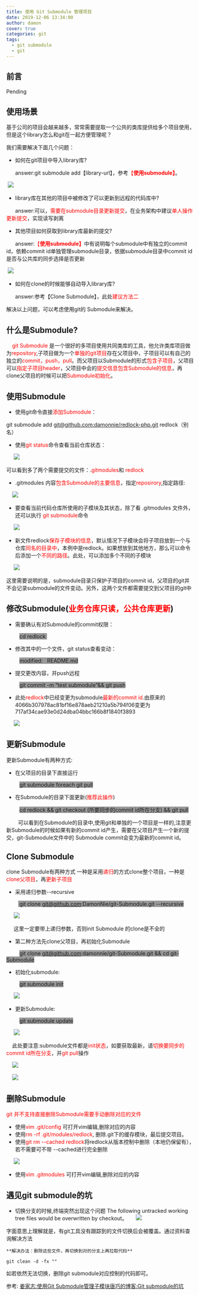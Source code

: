 ```yaml
---
title: 使用 Git Submodule 管理项目
date: 2019-12-06 13:34:00
author: damon
cover: true
categories: git
tags:
  - git submodule
  - git
---
```


## **前言**

Pending

## ****使用场景****

基于公司的项目会越来越多，常常需要提取一个公共的类库提供给多个项目使用，但是这个library怎么和git在一起方便管理呢？

我们需要解决下面几个问题：

*   如何在git项目中导入library库?

      answer:git submodule add【library-url】，参考<span style="color: #ff0000;">【****使用submodule】****</span>。

 ![](/medias/images/submodule-1.png)

*   library库在其他的项目中被修改了可以更新到远程的代码库中?

      answer:可以，<span style="color: #ff0000;">需要在submodule目录更新提交</span>，在业务架构中建议<span style="color: #ff0000;">单人操作更新提交</span>，实现读写剥离

*   其他项目如何获取到library库最新的提交?

      answer:<span style="color: #ff0000;">【****使用submodule】****</span>中有说明每个submodule中有独立的commit id，依赖commit id单独管理submodule目录，依据submodule目录中commit id是否与公共库的同步选择是否更新

 ![](/medias/images/submodule-2.png)

*   如何在clone的时候能够自动导入library库?

      answer:参考【Clone Submodule】，此处<span style="color: #ff0000;">建议方法二</span>

解决以上问题，可以考虑使用git的 Submodule来解决。

## ****什么是Submodule?****

    <span style="color: #ff0000;">git Submodule</span> 是一个很好的多项目使用共同类库的工具，他允许类库项目做为<span style="color: #ff0000;">repository</span>,子项目做为一个<span style="color: #ff0000;">单独的git项目</span>存在父项目中，子项目可以有自己的独立的<span style="color: #ff0000;">commit，push，pull</span>。而父项目以Submodule的形式<span style="color: #ff0000;">包含子项目</span>，父项目可以<span style="color: #ff0000;">指定子项目header</span>，父项目中会的<span style="color: #ff0000;">提交信息包含Submodule的信息</span>，再clone父项目的时候可以把<span style="color: #ff0000;">Submodule初始化</span>。

## ****使用Submodule****

*   使用git命令直接<span style="color: #ff0000;">添加Submodule</span>：

git submodule add [<u>git@github.com:damonnie/redlock-php.git</u>](mailto:git@github.com:ronnylt/redlock-php.git) redlock（别名）

*   使用<span style="color: #ff0000;">git status</span>命令查看当前仓库状态：

     ![](/medias/images/submodule-3.png)

可以看到多了两个需要提交的文件：.<span style="color: #ff0000;">gitmodules</span>和 <span style="color: #ff0000;">redlock</span>

*   .gitmodules 内容<span style="color: #ff0000;">包含Submodule的主要信息</span>，指定<span style="color: #ff0000;">reposirory</span>,指定路径:

    ![](/medias/images/submodule-4.png)

*   要查看当前代码仓库所使用的子模块及其状态，除了看 .gitmodules 文件外，还可以执行 <span style="color: #ff0000;">git submodule</span>命令

     ![](/medias/images/submodule-5.png)

*   新文件redlock<span style="color: #ff0000;">保存子模块的信息</span>，默认情况下子模块会将子项目放到一个与仓库<span style="color: #ff0000;">同名的目录中</span>，本例中是redlock。如果想放到其他地方，那么可以命令后添加一个<span style="color: #ff0000;">不同的路径</span>。此处，可以添加多个不同的子模块

     ![](/medias/images/submodule-6.png)

这里需要说明的是，submodule目录只保护子项目的commit id，父项目的git并不会记录submodule的文件变动。另外，这两个文件都需要提交到父项目的git中

## ****修改Submodule(****<span style="color: #ff0000;">****业务仓库只读，公共仓库更新****</span>****)****

*   需要确认有对Submodule的commit权限：

         <span style="background-color: #999999;">cd redlock </span>

*   修改其中的一个文件，git status查看变动：

         <span style="background-color: #999999;">modified:   README.md</span>

*   提交更改内容，并push远程

         <span style="background-color: #999999;">git commit -m “test submodule”&& git push</span>

*   此处<span style="color: #ff0000;">redlock</span>中已经变更为submodule<span style="color: #ff0000;">最新的commit id</span>.由原来的4066b307978ac81bf16e878aeb21210a5b794f06变更为717af34cae93e0d24dba04bbc166b8f1840f3893

     ![](/medias/images/submodule-7.png)

## ****更新Submodule****

更新Submodule有两种方式:

*   在父项目的目录下直接运行

         <span style="background-color: #999999;">git submodule foreach git pull</span>

*   在Submodule的目录下面更新(<span style="color: #ff0000;">推荐此操作</span>)

         <span style="background-color: #999999;">cd redlock && git checkout (所要同步的commit id所在分支) && git pull</span>

        可以看到在Submodule的目录中,使用git和单独的一个项目是一样的,注意更新Submodule的时候如果有新的commit id产生，需要在父项目产生一个新的提交，git-Submodule文件中的 Submodule commit会变为最新的commit id。

## ****Clone Submodule****

clone Submodule有两种方式 一种是采用<span style="color: #ff0000;">递归</span>的方式clone整个项目，一种是<span style="color: #ff0000;">clone父项目</span>，再<span style="color: #ff0000;">更新子项目</span>

*   采用递归参数--recursive

        <span style="background-color: #999999;"> git clone git@github.com:DamonNie/git-Submodule.git --recursive</span>

     ![](/medias/images/submodule-8.png)

     这里一定要带上递归参数，否则init Submodule 的clone是不全的

*   第二种方法先clone父项目，再初始化Submodule

         <span style="background-color: #999999;">git clone git@github.com:damonnie/git-Submodule.git && cd git-Submodule</span>

*   初始化submodule:

         <span style="background-color: #999999;">git submodule init</span>

     ![](/medias/images/submodule-9.png)

*   更新Submodule:

         <span style="background-color: #999999;">git submodule update</span>

     ![](/medias/images/submodule-10.png)

    此处要注意:submodule文件都是<span style="color: #ff0000;">init状态</span>，如要获取最新，请<span style="color: #ff0000;">切换要同步的commit id所在分支</span>，并<span style="color: #ff0000;">git pull</span>操作

    ![](/medias/images/submodule-11.png)

    ![](/medias/images/submodule-12.png)

## ****删除Submodule****

<span style="color: #ff0000;">git 并不支持直接删除Submodule需要手动删除对应的文件</span> 

*   使用<span style="color: #ff0000;">vim .git/config</span> 可打开vim编辑,删除对应的内容
*   使用<span style="color: #ff0000;">rm -rf .git/modules/redlock</span>, 删除.git下的缓存模块，最后提交项目。
*   使用<span style="color: #ff0000;">git rm --cached redlock</span>将redlock从版本控制中删除（本地仍保留有），若不需要可不带 --cached进行完全删除

     ![](/medias/images/submodule-13.png)

*   使用<span style="color: #ff0000;">vim .gitmodules </span>可打开vim编辑,删除对应的内容
## ****遇见git submodule的坑****
*	<span>切换分支的时候,终端突然出现这个问题 The following untracked working tree files would be overwritten by checkout。</span>
     ![](/medias/images/submodule-14.png)

字面意思上理解就是，有git工具没有跟踪到的文件切换后会被覆盖。通过资料查询解决方法

	
	**解决办法：删除这些文件，再切换到对的分支上再拉取代码**

  	git clean -d -fx ""

如若依然无法切换，删除git submodule对应控制的代码即可。


参考: <u>姜家志:</u>[<u>使用Git Submodule管理子模块</u>](https://segmentfault.com/a/1190000003076028)<u>唐巧的博客:</u>[<u>Git submodule的坑</u>](https://blog.devtang.com/2013/05/08/git-submodule-issues/)

